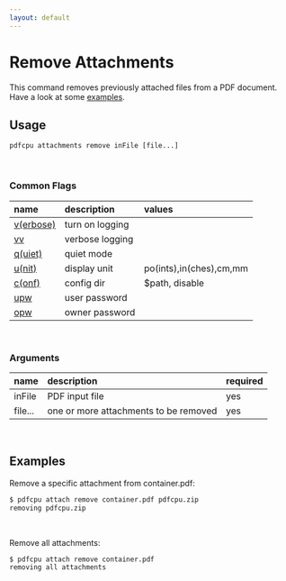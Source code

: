 ```yaml
---
layout: default
---
```


# Remove Attachments

This command removes previously attached files from a PDF document. Have a look at some [examples](#examples).

## Usage

```
pdfcpu attachments remove inFile [file...]
```

<br>

### Common Flags

| name                                            | description     | values
|:------------------------------------------------|:----------------|:-------
| [v(erbose)](../getting_started/common_flags.md) | turn on logging |
| [vv](../getting_started/common_flags.md)        | verbose logging |
| [q(uiet)](../getting_started/common_flags.md)   | quiet mode      |
| [u(nit)](../getting_started/common_flags.md)    | display unit    | po(ints),in(ches),cm,mm
| [c(onf)](../getting_started/common_flags.md)       | config dir      | $path, disable
| [upw](../getting_started/common_flags.md)          | user password   |
| [opw](../getting_started/common_flags.md)          | owner password  |

<br>

### Arguments

| name         | description         | required
|:-------------|:--------------------|:--------
| inFile       | PDF input file      | yes
| file...      | one or more attachments to be removed | yes

<br>

## Examples

Remove a specific attachment from container.pdf:

```sh
$ pdfcpu attach remove container.pdf pdfcpu.zip
removing pdfcpu.zip
```

<br>

Remove all attachments:

```sh
$ pdfcpu attach remove container.pdf
removing all attachments
```